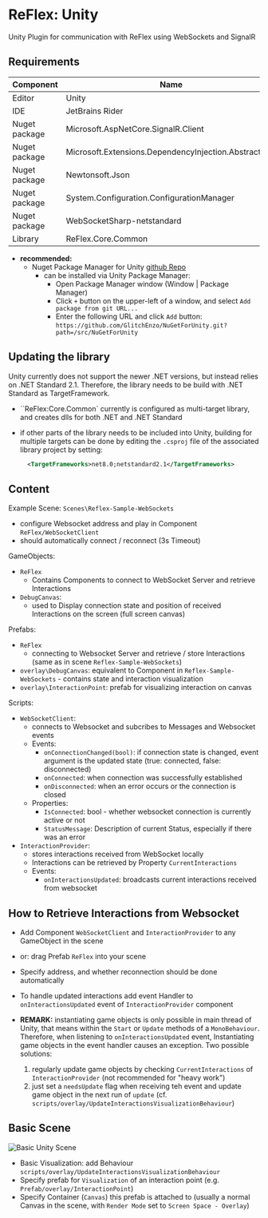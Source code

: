 # ReFlex: Unity

Unity Plugin for communication with ReFlex using WebSockets and SignalR

## Requirements

| Component     | Name                                                  | Version     | Remark       |
| ------------- | ----------------------------------------------------- | ----------- | ------------ |
| Editor        | Unity                                                 | 6000.0.53f1 |              |
| IDE           | JetBrains Rider                                       | 2025.1.3    | recommended  |
| Nuget package | Microsoft.AspNetCore.SignalR.Client                   | 7.0.5       |              |
| Nuget package | Microsoft.Extensions.DependencyInjection.Abstractions | 7.0.0       |              |
| Nuget package | Newtonsoft.Json                                       | 13.0.3      |              |
| Nuget package | System.Configuration.ConfigurationManager             | 7.0.0       |              |
| Nuget package | WebSocketSharp-netstandard                            | 1.0.1       |              |
| Library       | ReFlex.Core.Common                                    | 0.9.9       | VCS: Assets/ |

- **recommended:**
  - Nuget Package Manager for Unity [github Repo](https://github.com/GlitchEnzo/NuGetForUnity)
    - can be installed via Unity Package Manager:
      - Open Package Manager window (Window | Package Manager)
      - Click `+` button on the upper-left of a window, and select `Add package from git URL...`
      - Enter the following URL and click `Add` button:
        `https://github.com/GlitchEnzo/NuGetForUnity.git?path=/src/NuGetForUnity`

## Updating the library

Unity currently does not support the newer .NET versions, but instead relies on .NET Standard 2.1. Therefore, the library needs to be build with .NET Standard as TargetFramework.

- ``ReFlex:Core.Common` currently is configured as multi-target library, and creates dlls for both .NET and .NET Standard
- if other parts of the library needs to be included into Unity, building for multiple targets can be done by editing the `.csproj` file of the associated library project by setting:

  ```XML
    <TargetFrameworks>net8.0;netstandard2.1</TargetFrameworks>
  ```

## Content

Example Scene: `Scenes\Reflex-Sample-WebSockets`

- configure Websocket address and play in Component `ReFlex/WebSocketClient`
- should automatically connect / reconnect (3s Timeout)

GameObjects:

- `ReFlex`
  - Contains Components to connect to WebSocket Server and retrieve Interactions
- `DebugCanvas`:
  - used to Display connection state and position of received Interactions on the screen (full screen canvas)

Prefabs:

- `ReFlex`
  - connecting to Websocket Server and retrieve / store Interactions (same as in scene `Reflex-Sample-WebSockets`)
- `overlay\DebugCanvas`: equivalent to Component in `Reflex-Sample-WebSockets` - contains state and interaction visualization
- `overlay\InteractionPoint`: prefab for visualizing interaction on canvas

Scripts:

- `WebSocketClient`:
  - connects to Websocket and subcribes to Messages and Websocket events
  - Events:
    - `onConnectionChanged(bool)`: if connection state is changed, event argument is the updated state (true: connected, false: disconnected)
    - `onConnected`: when connection was successfully established
    - `onDisconnected`: when an error occurs or the connection is closed
  - Properties:
    - `IsConnected`: bool - whether websocket connection is currently active or not
    - `StatusMessage`: Description of current Status, especially if there was an error
- `InteractionProvider`:
  - stores interactions received from WebSocket locally
  - Interactions can be retrieved by Property `CurrentInteractions`
  - Events:
    - `onInteractionsUpdated`: broadcasts current interactions received from websocket

## How to Retrieve Interactions from Websocket

- Add Component `WebSocketClient` and `InteractionProvider` to any GameObject in the scene
- or: drag Prefab `ReFlex` into your scene
- Specify address, and whether reconnection should be done automatically
- To handle updated interactions add event Handler to `onInteractionsUpdated` event of `InteractionProvider` component

- **REMARK:** instantiating game objects is only possible in main thread of Unity, that means within the `Start` or `Update` methods of a `MonoBehaviour`. Therefore, when listening to `onInteractionsUpdated` event, Instantiating game objects in the event handler causes an exception. Two possible solutions:
  1. regularly update game objects by checking `CurrentInteractions` of `InteractionProvider` (not recommended for "heavy work")
  2. just set a `needsUpdate` flag when receiving teh event and update game object in the next run of `update` (cf. `scripts/overlay/UpdateInteractionsVisualizationBehaviour`)

## Basic Scene

![Basic Unity Scene](/Documentation/Editor-withReFlexPreFab.jpg)

- Basic Visualization: add Behaviour `scripts/overlay/UpdateInteractionsVisualizationBehaviour`
- Specify prefab for `Visualization` of an interaction point (e.g. `Prefab/overlay/InteractionPoint`)
- Specify Container (`Canvas`) this prefab is attached to (usually a normal Canvas in the scene, with `Render Mode` set to `Screen Space - Overlay`)
